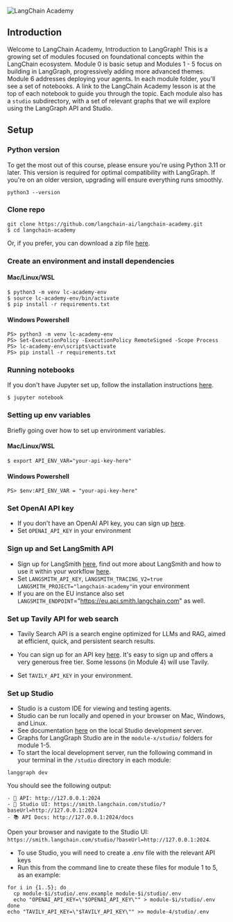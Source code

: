 ![LangChain Academy](https://cdn.prod.website-files.com/65b8cd72835ceeacd4449a53/66e9eba1020525eea7873f96_LCA-big-green%20(2).svg)

## Introduction

Welcome to LangChain Academy, Introduction to LangGraph! 
This is a growing set of modules focused on foundational concepts within the LangChain ecosystem. 
Module 0 is basic setup and Modules 1 - 5 focus on building in LangGraph, progressively adding more advanced themes.  Module 6 addresses deploying your agents. 
In each module folder, you'll see a set of notebooks. A link to the LangChain Academy lesson is at the top of each notebook to guide you through the topic. Each module also has a `studio` subdirectory, with a set of relevant graphs that we will explore using the LangGraph API and Studio.

## Setup

### Python version

To get the most out of this course, please ensure you're using Python 3.11 or later. 
This version is required for optimal compatibility with LangGraph. If you're on an older version, 
upgrading will ensure everything runs smoothly.
```
python3 --version
```

### Clone repo
```
git clone https://github.com/langchain-ai/langchain-academy.git
$ cd langchain-academy
```
Or, if you prefer, you can download a zip file [here](https://github.com/langchain-ai/langchain-academy/archive/refs/heads/main.zip).

### Create an environment and install dependencies
#### Mac/Linux/WSL
```
$ python3 -m venv lc-academy-env
$ source lc-academy-env/bin/activate
$ pip install -r requirements.txt
```
#### Windows Powershell
```
PS> python3 -m venv lc-academy-env
PS> Set-ExecutionPolicy -ExecutionPolicy RemoteSigned -Scope Process
PS> lc-academy-env\scripts\activate
PS> pip install -r requirements.txt
```

### Running notebooks
If you don't have Jupyter set up, follow the installation instructions [here](https://jupyter.org/install).
```
$ jupyter notebook
```

### Setting up env variables
Briefly going over how to set up environment variables. 
#### Mac/Linux/WSL
```
$ export API_ENV_VAR="your-api-key-here"
```
#### Windows Powershell
```
PS> $env:API_ENV_VAR = "your-api-key-here"
```

### Set OpenAI API key
* If you don't have an OpenAI API key, you can sign up [here](https://openai.com/index/openai-api/).
*  Set `OPENAI_API_KEY` in your environment 

### Sign up and Set LangSmith API
* Sign up for LangSmith [here](https://docs.langchain.com/langsmith/create-account-api-key#create-an-account-and-api-key), find out more about LangSmith and how to use it within your workflow [here](https://www.langchain.com/langsmith). 
*  Set `LANGSMITH_API_KEY`, `LANGSMITH_TRACING_V2=true` `LANGSMITH_PROJECT="langchain-academy"`in your environment 
*  If you are on the EU instance also set `LANGSMITH_ENDPOINT`="https://eu.api.smith.langchain.com" as well.

### Set up Tavily API for web search

* Tavily Search API is a search engine optimized for LLMs and RAG, aimed at efficient, 
quick, and persistent search results. 
* You can sign up for an API key [here](https://tavily.com/). 
It's easy to sign up and offers a very generous free tier. Some lessons (in Module 4) will use Tavily. 

* Set `TAVILY_API_KEY` in your environment.

### Set up Studio

* Studio is a custom IDE for viewing and testing agents.
* Studio can be run locally and opened in your browser on Mac, Windows, and Linux.
* See documentation [here](https://docs.langchain.com/langsmith/studio#local-development-server) on the local Studio development server. 
* Graphs for LangGraph Studio are in the `module-x/studio/` folders for module 1-5.
* To start the local development server, run the following command in your terminal in the `/studio` directory in each module:

```
langgraph dev
```

You should see the following output:
```
- 🚀 API: http://127.0.0.1:2024
- 🎨 Studio UI: https://smith.langchain.com/studio/?baseUrl=http://127.0.0.1:2024
- 📚 API Docs: http://127.0.0.1:2024/docs
```

Open your browser and navigate to the Studio UI: `https://smith.langchain.com/studio/?baseUrl=http://127.0.0.1:2024`.

* To use Studio, you will need to create a .env file with the relevant API keys
* Run this from the command line to create these files for module 1 to 5, as an example:
```
for i in {1..5}; do
  cp module-$i/studio/.env.example module-$i/studio/.env
  echo "OPENAI_API_KEY=\"$OPENAI_API_KEY\"" > module-$i/studio/.env
done
echo "TAVILY_API_KEY=\"$TAVILY_API_KEY\"" >> module-4/studio/.env
```
